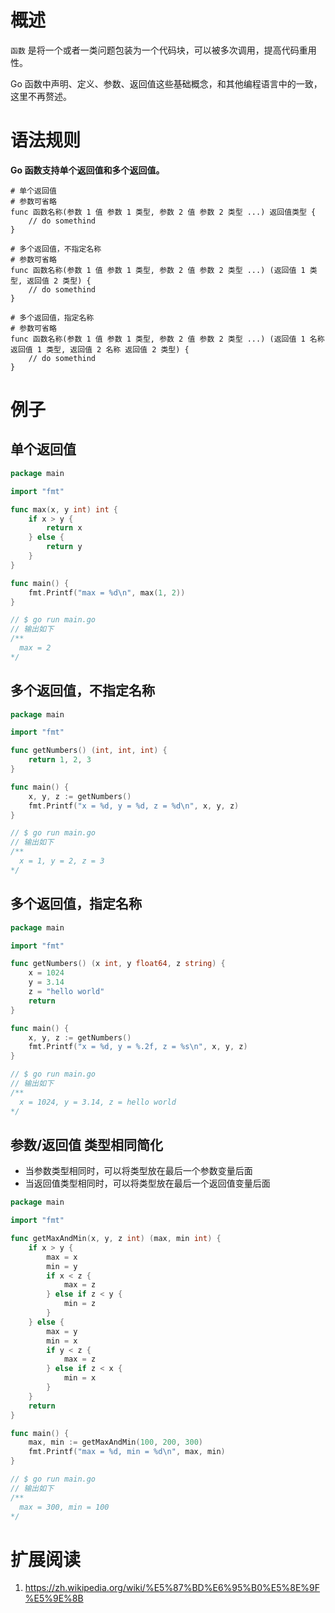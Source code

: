 # 概述

`函数` 是将一个或者一类问题包装为一个代码块，可以被多次调用，提高代码重用性。

Go 函数中声明、定义、参数、返回值这些基础概念，和其他编程语言中的一致，这里不再赘述。

# 语法规则

**Go 函数支持单个返回值和多个返回值。**

```shell
# 单个返回值
# 参数可省略
func 函数名称(参数 1 值 参数 1 类型, 参数 2 值 参数 2 类型 ...) 返回值类型 {
    // do somethind
}

# 多个返回值，不指定名称
# 参数可省略
func 函数名称(参数 1 值 参数 1 类型, 参数 2 值 参数 2 类型 ...) (返回值 1 类型, 返回值 2 类型) {
    // do somethind
}

# 多个返回值，指定名称
# 参数可省略
func 函数名称(参数 1 值 参数 1 类型, 参数 2 值 参数 2 类型 ...) (返回值 1 名称 返回值 1 类型, 返回值 2 名称 返回值 2 类型) {
    // do somethind
}
```

# 例子

## 单个返回值

```go
package main

import "fmt"

func max(x, y int) int {
	if x > y {
		return x
	} else {
		return y
	}
}

func main() {
	fmt.Printf("max = %d\n", max(1, 2))
}

// $ go run main.go
// 输出如下 
/**
  max = 2
*/
```

## 多个返回值，不指定名称

```go
package main

import "fmt"

func getNumbers() (int, int, int) {
	return 1, 2, 3
}

func main() {
	x, y, z := getNumbers()
	fmt.Printf("x = %d, y = %d, z = %d\n", x, y, z)
}

// $ go run main.go
// 输出如下 
/**
  x = 1, y = 2, z = 3
*/
```

## 多个返回值，指定名称

```go
package main

import "fmt"

func getNumbers() (x int, y float64, z string) {
	x = 1024
	y = 3.14
	z = "hello world"
	return
}

func main() {
	x, y, z := getNumbers()
	fmt.Printf("x = %d, y = %.2f, z = %s\n", x, y, z)
}

// $ go run main.go
// 输出如下 
/**
  x = 1024, y = 3.14, z = hello world
*/
```

## 参数/返回值 类型相同简化

* 当参数类型相同时，可以将类型放在最后一个参数变量后面
* 当返回值类型相同时，可以将类型放在最后一个返回值变量后面

```go
package main

import "fmt"

func getMaxAndMin(x, y, z int) (max, min int) {
	if x > y {
		max = x
		min = y
		if x < z {
			max = z
		} else if z < y {
			min = z
		}
	} else {
		max = y
		min = x
		if y < z {
			max = z
		} else if z < x {
			min = x
		}
	}
	return
}

func main() {
	max, min := getMaxAndMin(100, 200, 300)
	fmt.Printf("max = %d, min = %d\n", max, min)
}

// $ go run main.go
// 输出如下 
/**
  max = 300, min = 100
*/
```

# 扩展阅读

1. https://zh.wikipedia.org/wiki/%E5%87%BD%E6%95%B0%E5%8E%9F%E5%9E%8B